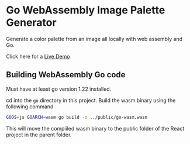 # Go WebAssembly Image Palette Generator

Generate a color palette from an image all locally with web assembly and Go.

Click here for a [Live Demo](https://neuman968.github.io/go-image-palette/index.html)

## Building WebAssembly Go code

Must have at least go version 1.22 installed.

cd into the `go` directory in this project. 
Build the wasm binary using the following command

```bash
GOOS=js GOARCH=wasm go build -o ../public/go-wasm.wasm
```

This will move the compiiled wasm binary to the public folder of the React project in the parent folder.

